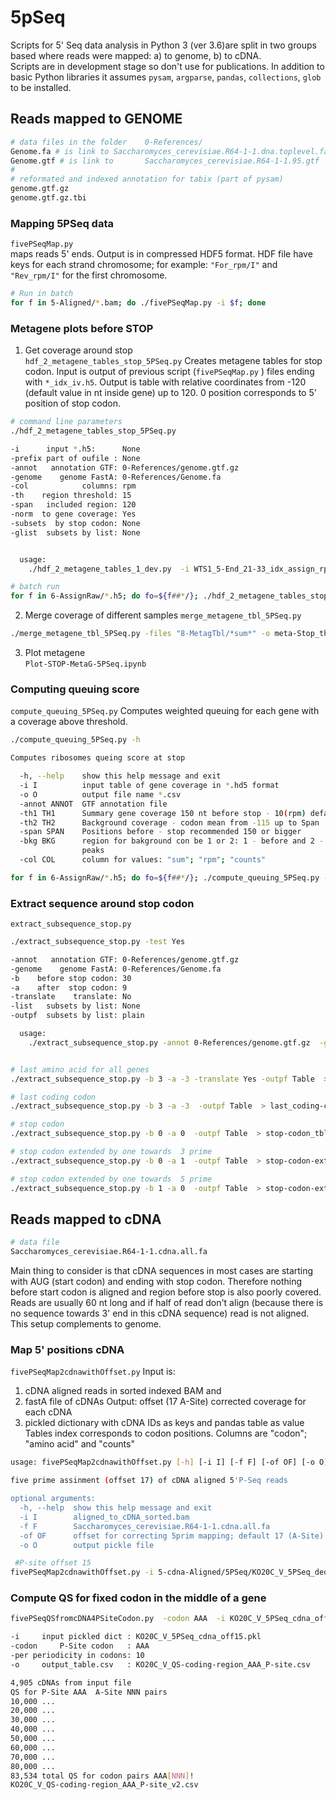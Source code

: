 # 5pSeq
Scripts for 5' Seq data analysis in Python 3 (ver 3.6)are split in two groups based where reads were mapped:  a) to genome, b) to cDNA.  
Scripts are in development stage so don't use for publications.
In addition to basic Python libraries it assumes `pysam`, `argparse`, `pandas`, `collections`, `glob` to be installed.   

## Reads mapped to GENOME
```bash
# data files in the folder    0-References/
Genome.fa # is link to Saccharomyces_cerevisiae.R64-1-1.dna.toplevel.fasta
Genome.gtf # is link to       Saccharomyces_cerevisiae.R64-1-1.95.gtf
#
# reformated and indexed annotation for tabix (part of pysam)
genome.gtf.gz
genome.gtf.gz.tbi
```

### Mapping 5PSeq data
`fivePSeqMap.py`  
maps reads 5' ends. Output is in compressed HDF5 format. HDF file have keys for each strand chromosome; for example: `"For_rpm/I"`   and    `"Rev_rpm/I"`  for the first chromosome.

```bash
# Run in batch
for f in 5-Aligned/*.bam; do ./fivePSeqMap.py -i $f; done 
```

### Metagene plots  before STOP
1. Get coverage around stop  
	`hdf_2_metagene_tables_stop_5PSeq.py`
Creates metagene tables for stop codon. Input is output of previous script (`fivePSeqMap.py` )   files ending with `*_idx_iv.h5`.  Output is table with relative coordinates from -120  (default value in nt inside gene) up to 120. 0 position corresponds to 5' position of stop codon.
```bash
# command line parameters 
./hdf_2_metagene_tables_stop_5PSeq.py 

-i      input *.h5:      None
-prefix part of oufile : None
-annot   annotation GTF: 0-References/genome.gtf.gz
-genome    genome FastA: 0-References/Genome.fa
-col            columns: rpm
-th    region threshold: 15
-span   included region: 120
-norm  to gene coverage: Yes
-subsets  by stop codon: None
-glist  subsets by list: None


  usage:
	./hdf_2_metagene_tables_1_dev.py  -i WTS1_5-End_21-33_idx_assign_rpm.h5   -prefix WTS1_stop_metagene   -norm  Yes
```

```bash
# batch run
for f in 6-AssignRaw/*.h5; do fo=${f##*/}; ./hdf_2_metagene_tables_stop_5PSeq.py -i $f -prefix ${fo/_idx_iv.h5} -col rpm  -th 18 -span 180 -subsets NO ; done | tee hdf_2_metagene.log
```

2. Merge coverage of different samples
`merge_metagene_tbl_5PSeq.py`

```bash
./merge_metagene_tbl_5PSeq.py -files "8-MetagTbl/*sum*" -o meta-Stop_th18-Span180.csv

```
3. Plot metagene  
	 `Plot-STOP-MetaG-5PSeq.ipynb`
	 
### Computing queuing score
`compute_queuing_5PSeq.py` 
Computes weighted queuing for each gene with a coverage above threshold.
```bash
./compute_queuing_5PSeq.py -h

Computes ribosomes queing score at stop

  -h, --help    show this help message and exit
  -i I          input table of gene coverage in *.hd5 format
  -o O          output file name *.csv
  -annot ANNOT  GTF annotation file
  -th1 TH1      Summary gene coverage 150 nt before stop - 10(rpm) default
  -th2 TH2      Background coverage - codon mean from -115 up to Span
  -span SPAN    Positions before - stop recommended 150 or bigger
  -bkg BKG      region for bakground con be 1 or 2: 1 - before and 2 - between
                peaks
  -col COL      column for values: "sum"; "rpm"; "counts"
```

```bash
for f in 6-AssignRaw/*.h5; do fo=${f##*/}; ./compute_queuing_5PSeq.py -i $f -th1 15 -th2 0.15 -span 180 -col rpm -o ${fo/_idx_iv.h5/_queuingScores.csv}; done
```

### Extract sequence around stop codon
`extract_subsequence_stop.py`

```bash
./extract_subsequence_stop.py -test Yes

-annot   annotation GTF: 0-References/genome.gtf.gz
-genome    genome FastA: 0-References/Genome.fa
-b    before stop codon: 30
-a    after  stop codon: 9
-translate    translate: No
-list   subsets by list: None
-outpf  subsets by list: plain

  usage:
	./extract_subsequence_stop.py -annot 0-References/genome.gtf.gz  -genome  0-References/Genome.fa   -b 30 -a 9  > outfile.seq


# last amino acid for all genes
./extract_subsequence_stop.py -b 3 -a -3 -translate Yes -outpf Table  > last_aa_tbl.txt

# last coding codon
./extract_subsequence_stop.py -b 3 -a -3  -outpf Table  > last_coding-codon_tbl.txt

# stop codon
./extract_subsequence_stop.py -b 0 -a 0  -outpf Table  > stop-codon_tbl.txt

# stop codon extended by one towards  3 prime
./extract_subsequence_stop.py -b 0 -a 1  -outpf Table  > stop-codon-extended-3pr_tbl.txt

# stop codon extended by one towards  5 prime
./extract_subsequence_stop.py -b 1 -a 0  -outpf Table  > stop-codon-extended-5pr_tbl.txt
```


## Reads mapped to cDNA

```bash
# data file
Saccharomyces_cerevisiae.R64-1-1.cdna.all.fa
```

Main thing to consider is that cDNA sequences  in most cases are starting with AUG (start codon)  and ending with stop codon. Therefore nothing before start codon is aligned and region before stop is also poorly covered. Reads are usually 60 nt long and if half of read don't align (because there is no sequence towards 3' end in this cDNA sequence) read is not aligned. This setup complements to genome. 
 
### Map 5' positions cDNA  
`fivePSeqMap2cdnawithOffset.py`
Input is:  
1.  cDNA aligned reads in sorted indexed BAM and 
2. fastA file of cDNAs
Output: offset (17 A-Site) corrected coverage for each cDNA
1. pickled dictionary with cDNA IDs as keys and pandas table as value
Tables index corresponds to codon positions. Columns are "codon"; "amino acid" and "counts" 

```bash
usage: fivePSeqMap2cdnawithOffset.py [-h] [-i I] [-f F] [-of OF] [-o O]

five prime assinment (offset 17) of cDNA aligned 5'P-Seq reads

optional arguments:
  -h, --help  show this help message and exit
  -i I        aligned_to_cDNA_sorted.bam
  -f F        Saccharomyces_cerevisiae.R64-1-1.cdna.all.fa
  -of OF      offset for correcting 5prim mapping; default 17 (A-Site)
  -o O        output pickle file
```

```bash
 #P-site offset 15
fivePSeqMap2cdnawithOffset.py -i 5-cdna-Aligned/5PSeq/KO20C_V_5PSeq_dedup.bam -of 15 -o KO20C_V_5PSeq_cdna_off15.pkl
```


### Compute QS for fixed codon in the middle of a gene

```bash
fivePSeqQSfromcDNA4PSiteCodon.py  -codon AAA  -i KO20C_V_5PSeq_cdna_off15.pkl -o KO20C_V_QS-coding-region_AAA_P-site.csv

-i     input pickled dict : KO20C_V_5PSeq_cdna_off15.pkl
-codon     P-Site codon   : AAA
-per periodicity in codons: 10
-o     output_table.csv   : KO20C_V_QS-coding-region_AAA_P-site.csv

4,905 cDNAs from input file
QS for P-Site AAA  A-Site NNN pairs
10,000 ...
20,000 ...
30,000 ...
40,000 ...
50,000 ...
60,000 ...
70,000 ...
80,000 ...
83,534 total QS for codon pairs AAA[NNN]!
KO20C_V_QS-coding-region_AAA_P-site_v2.csv

```
